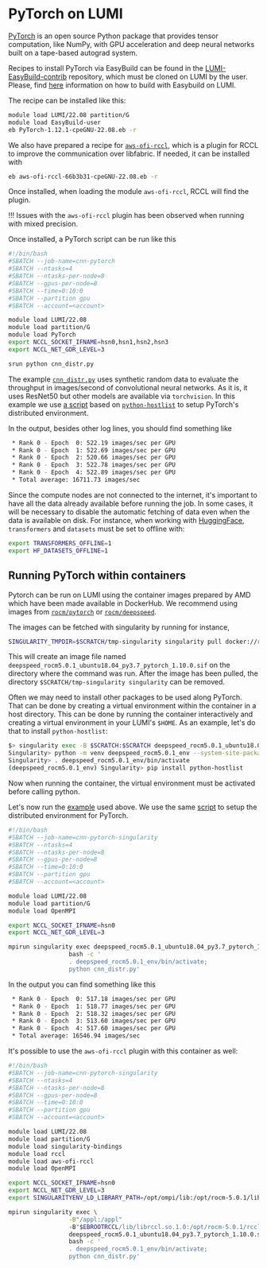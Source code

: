 # PyTorch on LUMI

[PyTorch](https://pytorch.org) is an open source Python package that provides tensor computation, like NumPy, with GPU acceleration and deep neural networks built on a tape-based autograd system.

Recipes to install PyTorch via EasyBuild can be found in the 
[LUMI-EasyBuild-contrib](https://github.com/Lumi-supercomputer/LUMI-EasyBuild-contrib/tree/main/easybuild/easyconfigs/p) repository,
which must be cloned on LUMI by the user. Please, find [here](https://docs.lumi-supercomputer.eu/software/installing/easybuild/) information on how to build with Easybuild on LUMI.

The recipe can be installed like this:
```bash
module load LUMI/22.08 partition/G
module load EasyBuild-user
eb PyTorch-1.12.1-cpeGNU-22.08.eb -r
```
We also have prepared a recipe for [`aws-ofi-rccl`](https://github.com/ROCmSoftwarePlatform/aws-ofi-rccl), which is a plugin for RCCL to improve the communication over libfabric. If needed, it can be installed with
```bash
eb aws-ofi-rccl-66b3b31-cpeGNU-22.08.eb -r
```
Once installed, when loading the module `aws-ofi-rccl`, RCCL will find the plugin.

!!! Issues with the `aws-ofi-rccl` plugin has been observed when running with mixed precision.

Once installed, a PyTorch script can be run like this
```bash
#!/bin/bash
#SBATCH --job-name=cnn-pytorch
#SBATCH --ntasks=4
#SBATCH --ntasks-per-node=8
#SBATCH --gpus-per-node=8
#SBATCH --time=0:10:0
#SBATCH --partition gpu
#SBATCH --account=<account>

module load LUMI/22.08
module load partition/G
module load PyTorch
export NCCL_SOCKET_IFNAME=hsn0,hsn1,hsn2,hsn3
export NCCL_NET_GDR_LEVEL=3

srun python cnn_distr.py
```
The example [`cnn_distr.py`](https://github.com/Lumi-supercomputer/ml-examples/edit/main/pytorch/ptdist/run-singularity.sh) uses synthetic random data to evaluate the throughput in images/second of convolutional neural networks.
As it is, it uses ResNet50 but other models are available via `torchvision`.
In this example we use [a script](https://github.com/Lumi-supercomputer/ml-examples/blob/main/pytorch/ptdist/pt_distr_env.py) based on [`python-hostlist`](https://www.nsc.liu.se/~kent/python-hostlist/) to setup PyTorch's distributed environment.

In the output, besides other log lines, you should find something like
```bash
 * Rank 0 - Epoch  0: 522.19 images/sec per GPU
 * Rank 0 - Epoch  1: 522.69 images/sec per GPU
 * Rank 0 - Epoch  2: 520.66 images/sec per GPU
 * Rank 0 - Epoch  3: 522.78 images/sec per GPU
 * Rank 0 - Epoch  4: 522.89 images/sec per GPU
 * Total average: 16711.73 images/sec
```

Since the compute nodes are not connected to the internet, it's important to have all the data already available before running the job. In some cases, it will be necessary to disable the automatic fetching of data even when the data is available on disk. For instance, when working with [HuggingFace](https://huggingface.co), `transformers` and `datasets` must be set to offline with:
```bash
export TRANSFORMERS_OFFLINE=1
export HF_DATASETS_OFFLINE=1
```

## Running PyTorch within containers

Pytorch can be run on LUMI using the container images prepared by AMD which have been made available in DockerHub.
We recommend using images from [`rocm/pytorch`](https://hub.docker.com/r/rocm/pytorch) or [`rocm/deepspeed`](https://hub.docker.com/r/rocm/deepspeed/tags).

The images can be fetched with singularity by running for instance,
```bash
SINGULARITY_TMPDIR=$SCRATCH/tmp-singularity singularity pull docker://rocm/deepspeed:rocm5.0.1_ubuntu18.04_py3.7_pytorch_1.10.0.sif
```
This will create an image file named `deepspeed_rocm5.0.1_ubuntu18.04_py3.7_pytorch_1.10.0.sif` on the directory where the command was run. After the image has been pulled, the directory `$SCRATCH/tmp-singularity singularity` can be removed.

Often we may need to install other packages to be used along PyTorch.
That can be done by creating a virtual environment within the container in a host directory.
This can be done by running the container interactively and creating a virtual environment in your LUMI's `$HOME`.
As an example, let's do that to install `python-hostlist`:
```bash
$> singularity exec -B $SCRATCH:$SCRATCH deepspeed_rocm5.0.1_ubuntu18.04_py3.7_pytorch_1.10.0.sif bash
Singularity> python -m venv deepspeed_rocm5.0.1_env --system-site-packages
Singularity> . deepspeed_rocm5.0.1_env/bin/activate
(deepspeed_rocm5.0.1_env) Singularity> pip install python-hostlist
```
Now when running the container, the virtual environment must be activated before calling python.

Let's now run the [example](https://github.com/Lumi-supercomputer/ml-examples/blob/main/pytorch/ptdist/cnn_distr.py) used above. We use the same [script](https://github.com/Lumi-supercomputer/ml-examples/blob/main/pytorch/ptdist/pt_distr_env.py) to setup the distributed environment for PyTorch.

```bash
#!/bin/bash
#SBATCH --job-name=cnn-pytorch-singularity
#SBATCH --ntasks=4
#SBATCH --ntasks-per-node=8
#SBATCH --gpus-per-node=8
#SBATCH --time=0:10:0
#SBATCH --partition gpu
#SBATCH --account=<account>

module load LUMI/22.08
module load partition/G
module load OpenMPI

export NCCL_SOCKET_IFNAME=hsn0
export NCCL_NET_GDR_LEVEL=3

mpirun singularity exec deepspeed_rocm5.0.1_ubuntu18.04_py3.7_pytorch_1.10.0.sif \
                 bash -c '
                 . deepspeed_rocm5.0.1_env/bin/activate;
                 python cnn_distr.py'
```

In the output you can find something like this
```bash
 * Rank 0 - Epoch  0: 517.18 images/sec per GPU
 * Rank 0 - Epoch  1: 518.77 images/sec per GPU
 * Rank 0 - Epoch  2: 518.32 images/sec per GPU
 * Rank 0 - Epoch  3: 513.60 images/sec per GPU
 * Rank 0 - Epoch  4: 517.60 images/sec per GPU
 * Total average: 16546.94 images/sec
 ```

It's possible to use the `aws-ofi-rccl` plugin with this container as well:
```bash
#!/bin/bash
#SBATCH --job-name=cnn-pytorch-singularity
#SBATCH --ntasks=4
#SBATCH --ntasks-per-node=8
#SBATCH --gpus-per-node=8
#SBATCH --time=0:10:0
#SBATCH --partition gpu
#SBATCH --account=<account>

module load LUMI/22.08
module load partition/G
module load singularity-bindings
module load rccl
module load aws-ofi-rccl
module load OpenMPI

export NCCL_SOCKET_IFNAME=hsn0
export NCCL_NET_GDR_LEVEL=3
export SINGULARITYENV_LD_LIBRARY_PATH=/opt/ompi/lib:/opt/rocm-5.0.1/lib:$EBROOTAWSMINOFIMINRCCL/lib:/opt/cray/xpmem/2.4.4-2.3_9.1__gff0e1d9.shasta/lib64:$SINGULARITYENV_LD_LIBRARY_PATH

mpirun singularity exec \
                 -B"/appl:/appl" 
                 -B"$EBROOTRCCL/lib/librccl.so.1.0:/opt/rocm-5.0.1/rccl/lib/librccl.so.1.0.50001" \
                 deepspeed_rocm5.0.1_ubuntu18.04_py3.7_pytorch_1.10.0.sif \
                 bash -c '
                 . deepspeed_rocm5.0.1_env/bin/activate;
                 python cnn_distr.py'
```
